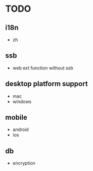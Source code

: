 # TODO

## i18n
- zh

## ssb
- web ext function without ssb

## desktop platform support
- mac
- windows

## mobile
- android
- ios

## db
- encryption

